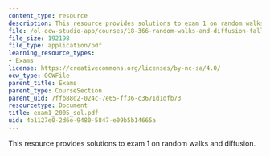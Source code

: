 ```yaml
---
content_type: resource
description: This resource provides solutions to exam 1 on random walks and diffusion.
file: /ol-ocw-studio-app/courses/18-366-random-walks-and-diffusion-fall-2006/4b1127e02d6e94805847e09b5b14665a_exam1_2005_sol.pdf
file_size: 192198
file_type: application/pdf
learning_resource_types:
- Exams
license: https://creativecommons.org/licenses/by-nc-sa/4.0/
ocw_type: OCWFile
parent_title: Exams
parent_type: CourseSection
parent_uid: 7ffb88d2-024c-7e65-ff36-c3671d1dfb73
resourcetype: Document
title: exam1_2005_sol.pdf
uid: 4b1127e0-2d6e-9480-5847-e09b5b14665a
---
```

This resource provides solutions to exam 1 on random walks and diffusion.